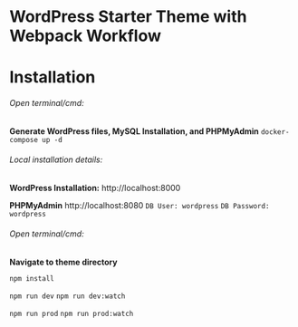 # WordPress Starter Theme with Webpack Workflow

# Installation

###### Open terminal/cmd:

**Generate WordPress files, MySQL Installation, and PHPMyAdmin**
`docker-compose up -d`

###### Local installation details:

**WordPress Installation:**
http://localhost:8000

**PHPMyAdmin**
http://localhost:8080
`DB User: wordpress`
`DB Password: wordpress`

###### Open terminal/cmd:

**Navigate to theme directory**

`npm install`

`npm run dev`
`npm run dev:watch`

`npm run prod`
`npm run prod:watch`
